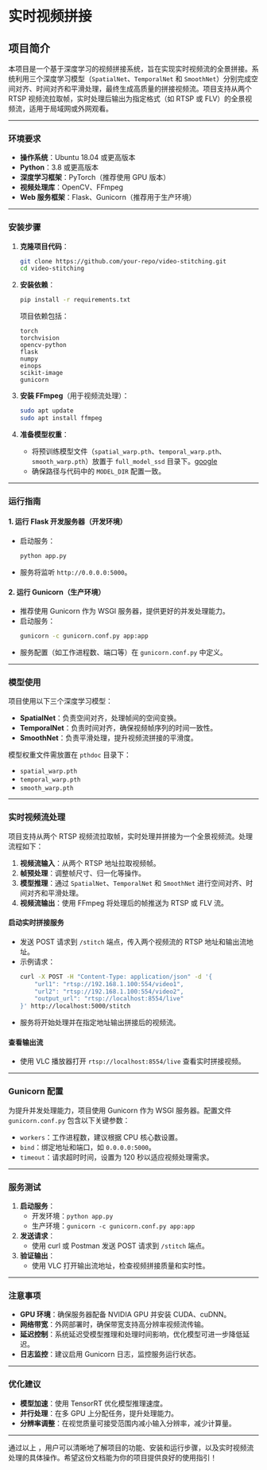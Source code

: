 # 实时视频拼接

## 项目简介

本项目是一个基于深度学习的视频拼接系统，旨在实现实时视频流的全景拼接。系统利用三个深度学习模型（`SpatialNet`、`TemporalNet` 和 `SmoothNet`）分别完成空间对齐、时间对齐和平滑处理，最终生成高质量的拼接视频流。项目支持从两个 RTSP 视频流拉取帧，实时处理后输出为指定格式（如 RTSP 或 FLV）的全景视频流，适用于局域网或外网观看。

---

### 环境要求

- **操作系统**：Ubuntu 18.04 或更高版本
- **Python**：3.8 或更高版本
- **深度学习框架**：PyTorch（推荐使用 GPU 版本）
- **视频处理库**：OpenCV、FFmpeg
- **Web 服务框架**：Flask、Gunicorn（推荐用于生产环境）

---

### 安装步骤

1. **克隆项目代码**：

   ```bash
   git clone https://github.com/your-repo/video-stitching.git
   cd video-stitching
   ```
2. **安装依赖**：

   ```bash
   pip install -r requirements.txt
   ```

   项目依赖包括：

   ```
   torch
   torchvision
   opencv-python
   flask
   numpy
   einops
   scikit-image
   gunicorn
   ```
3. **安装 FFmpeg**（用于视频流处理）：

   ```bash
   sudo apt update
   sudo apt install ffmpeg
   ```
4. **准备模型权重**：

   - 将预训练模型文件（`spatial_warp.pth`、`temporal_warp.pth`、`smooth_warp.pth`）放置于 `full_model_ssd` 目录下。[google](https://drive.google.com/drive/folders/1KKh0vyqYm3btoKY2TySYjy_DVX2iSxsm)
   - 确保路径与代码中的 `MODEL_DIR` 配置一致。

---

### 运行指南

#### 1. 运行 Flask 开发服务器（开发环境）

- 启动服务：
  ```bash
  python app.py
  ```
- 服务将监听 `http://0.0.0.0:5000`。

#### 2. 运行 Gunicorn（生产环境）

- 推荐使用 Gunicorn 作为 WSGI 服务器，提供更好的并发处理能力。
- 启动服务：
  ```bash
  gunicorn -c gunicorn.conf.py app:app
  ```
- 服务配置（如工作进程数、端口等）在 `gunicorn.conf.py` 中定义。

---

### 模型使用

项目使用以下三个深度学习模型：

- **SpatialNet**：负责空间对齐，处理帧间的空间变换。
- **TemporalNet**：负责时间对齐，确保视频帧序列的时间一致性。
- **SmoothNet**：负责平滑处理，提升视频流拼接的平滑度。

模型权重文件需放置在 `pthdoc` 目录下：

- `spatial_warp.pth`
- `temporal_warp.pth`
- `smooth_warp.pth`

---

### 实时视频流处理

项目支持从两个 RTSP 视频流拉取帧，实时处理并拼接为一个全景视频流。处理流程如下：

1. **视频流输入**：从两个 RTSP 地址拉取视频帧。
2. **帧预处理**：调整帧尺寸、归一化等操作。
3. **模型推理**：通过 `SpatialNet`、`TemporalNet` 和 `SmoothNet` 进行空间对齐、时间对齐和平滑处理。
4. **视频流输出**：使用 FFmpeg 将处理后的帧推送为 RTSP 或 FLV 流。

#### 启动实时拼接服务

- 发送 POST 请求到 `/stitch` 端点，传入两个视频流的 RTSP 地址和输出流地址。
- 示例请求：
  ```bash
  curl -X POST -H "Content-Type: application/json" -d '{
      "url1": "rtsp://192.168.1.100:554/video1",
      "url2": "rtsp://192.168.1.100:554/video2",
      "output_url": "rtsp://localhost:8554/live"
  }' http://localhost:5000/stitch
  ```
- 服务将开始处理并在指定地址输出拼接后的视频流。

#### 查看输出流

- 使用 VLC 播放器打开 `rtsp://localhost:8554/live` 查看实时拼接视频。

---

### Gunicorn 配置

为提升并发处理能力，项目使用 Gunicorn 作为 WSGI 服务器。配置文件 `gunicorn.conf.py` 包含以下关键参数：

- `workers`：工作进程数，建议根据 CPU 核心数设置。
- `bind`：绑定地址和端口，如 `0.0.0.0:5000`。
- `timeout`：请求超时时间，设置为 120 秒以适应视频处理需求。

---

### 服务测试

1. **启动服务**：
   - 开发环境：`python app.py`
   - 生产环境：`gunicorn -c gunicorn.conf.py app:app`
2. **发送请求**：
   - 使用 curl 或 Postman 发送 POST 请求到 `/stitch` 端点。
3. **验证输出**：
   - 使用 VLC 打开输出流地址，检查视频拼接质量和实时性。

---

### 注意事项

- **GPU 环境**：确保服务器配备 NVIDIA GPU 并安装 CUDA、cuDNN。
- **网络带宽**：外网部署时，确保带宽支持高分辨率视频流传输。
- **延迟控制**：系统延迟受模型推理和处理时间影响，优化模型可进一步降低延迟。
- **日志监控**：建议启用 Gunicorn 日志，监控服务运行状态。

---

### 优化建议

- **模型加速**：使用 TensorRT 优化模型推理速度。
- **并行处理**：在多 GPU 上分配任务，提升处理能力。
- **分辨率调整**：在视觉质量可接受范围内减小输入分辨率，减少计算量。

---

通过以上 ，用户可以清晰地了解项目的功能、安装和运行步骤，以及实时视频流处理的具体操作。希望这份文档能为你的项目提供良好的使用指引！
